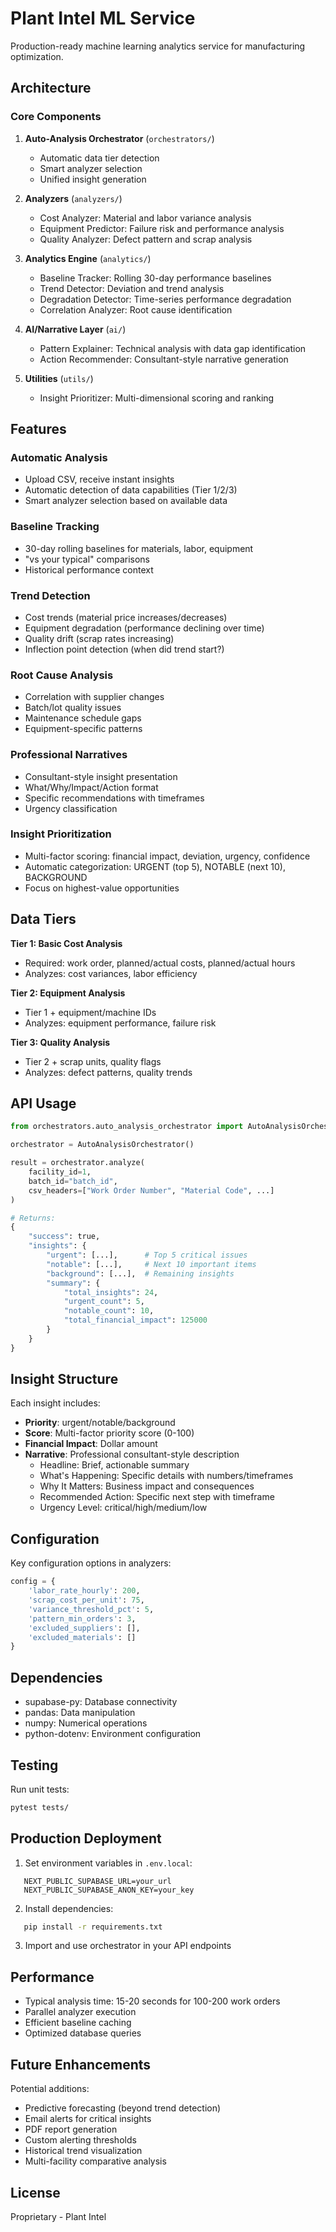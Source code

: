 # Plant Intel ML Service

Production-ready machine learning analytics service for manufacturing optimization.

## Architecture

### Core Components

1. **Auto-Analysis Orchestrator** (`orchestrators/`)
   - Automatic data tier detection
   - Smart analyzer selection
   - Unified insight generation

2. **Analyzers** (`analyzers/`)
   - Cost Analyzer: Material and labor variance analysis
   - Equipment Predictor: Failure risk and performance analysis
   - Quality Analyzer: Defect pattern and scrap analysis

3. **Analytics Engine** (`analytics/`)
   - Baseline Tracker: Rolling 30-day performance baselines
   - Trend Detector: Deviation and trend analysis
   - Degradation Detector: Time-series performance degradation
   - Correlation Analyzer: Root cause identification

4. **AI/Narrative Layer** (`ai/`)
   - Pattern Explainer: Technical analysis with data gap identification
   - Action Recommender: Consultant-style narrative generation

5. **Utilities** (`utils/`)
   - Insight Prioritizer: Multi-dimensional scoring and ranking

## Features

### Automatic Analysis
- Upload CSV, receive instant insights
- Automatic detection of data capabilities (Tier 1/2/3)
- Smart analyzer selection based on available data

### Baseline Tracking
- 30-day rolling baselines for materials, labor, equipment
- "vs your typical" comparisons
- Historical performance context

### Trend Detection
- Cost trends (material price increases/decreases)
- Equipment degradation (performance declining over time)
- Quality drift (scrap rates increasing)
- Inflection point detection (when did trend start?)

### Root Cause Analysis
- Correlation with supplier changes
- Batch/lot quality issues
- Maintenance schedule gaps
- Equipment-specific patterns

### Professional Narratives
- Consultant-style insight presentation
- What/Why/Impact/Action format
- Specific recommendations with timeframes
- Urgency classification

### Insight Prioritization
- Multi-factor scoring: financial impact, deviation, urgency, confidence
- Automatic categorization: URGENT (top 5), NOTABLE (next 10), BACKGROUND
- Focus on highest-value opportunities

## Data Tiers

**Tier 1: Basic Cost Analysis**
- Required: work order, planned/actual costs, planned/actual hours
- Analyzes: cost variances, labor efficiency

**Tier 2: Equipment Analysis**
- Tier 1 + equipment/machine IDs
- Analyzes: equipment performance, failure risk

**Tier 3: Quality Analysis**
- Tier 2 + scrap units, quality flags
- Analyzes: defect patterns, quality trends

## API Usage
```python
from orchestrators.auto_analysis_orchestrator import AutoAnalysisOrchestrator

orchestrator = AutoAnalysisOrchestrator()

result = orchestrator.analyze(
    facility_id=1,
    batch_id="batch_id",
    csv_headers=["Work Order Number", "Material Code", ...]
)

# Returns:
{
    "success": true,
    "insights": {
        "urgent": [...],      # Top 5 critical issues
        "notable": [...],     # Next 10 important items
        "background": [...],  # Remaining insights
        "summary": {
            "total_insights": 24,
            "urgent_count": 5,
            "notable_count": 10,
            "total_financial_impact": 125000
        }
    }
}
```

## Insight Structure

Each insight includes:
- **Priority**: urgent/notable/background
- **Score**: Multi-factor priority score (0-100)
- **Financial Impact**: Dollar amount
- **Narrative**: Professional consultant-style description
  - Headline: Brief, actionable summary
  - What's Happening: Specific details with numbers/timeframes
  - Why It Matters: Business impact and consequences
  - Recommended Action: Specific next step with timeframe
  - Urgency Level: critical/high/medium/low

## Configuration

Key configuration options in analyzers:
```python
config = {
    'labor_rate_hourly': 200,
    'scrap_cost_per_unit': 75,
    'variance_threshold_pct': 5,
    'pattern_min_orders': 3,
    'excluded_suppliers': [],
    'excluded_materials': []
}
```

## Dependencies

- supabase-py: Database connectivity
- pandas: Data manipulation
- numpy: Numerical operations
- python-dotenv: Environment configuration

## Testing

Run unit tests:
```bash
pytest tests/
```

## Production Deployment

1. Set environment variables in `.env.local`:
```
   NEXT_PUBLIC_SUPABASE_URL=your_url
   NEXT_PUBLIC_SUPABASE_ANON_KEY=your_key
```

2. Install dependencies:
```bash
   pip install -r requirements.txt
```

3. Import and use orchestrator in your API endpoints

## Performance

- Typical analysis time: 15-20 seconds for 100-200 work orders
- Parallel analyzer execution
- Efficient baseline caching
- Optimized database queries

## Future Enhancements

Potential additions:
- Predictive forecasting (beyond trend detection)
- Email alerts for critical insights
- PDF report generation
- Custom alerting thresholds
- Historical trend visualization
- Multi-facility comparative analysis

## License

Proprietary - Plant Intel

